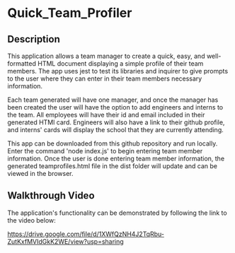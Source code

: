# Quick_Team_Profiler

## Description 

This application allows a team manager to create a quick, easy, and well-formatted HTML document displaying a simple profile of their team members. The app uses jest to test its libraries and inquirer to give prompts to the user where they can enter in their team members necessary information. 

Each team generated will have one manager, and once the manager has been created the user will have the option to add engineers and interns to the team. All employees will have their id and email included in their generated HTMl card. Engineers will also have a link to their github profile, and interns' cards will display the school that they are currently attending.

This app can be downloaded from this github repository and run locally. Enter the command 'node index.js' to begin entering team member information. Once the user is done entering team member information, the generated teamprofiles.html file in the dist folder will update and can be viewed in the browser.

## Walkthrough Video
The application's functionality can be demonstrated by following the link to the video below:

https://drive.google.com/file/d/1XWfQzNH4J2TqRbu-ZutKxfMVIdGkK2WE/view?usp=sharing


